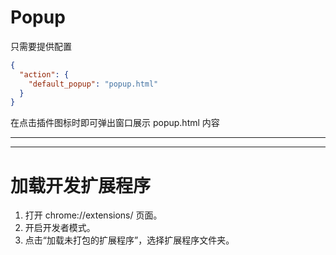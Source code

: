 # Popup

只需要提供配置

```json
{
  "action": {
    "default_popup": "popup.html"
  }
}
```

在点击插件图标时即可弹出窗口展示 popup.html 内容

---
---

# 加载开发扩展程序

1. 打开 chrome://extensions/ 页面。
2. 开启开发者模式。
3. 点击“加载未打包的扩展程序”，选择扩展程序文件夹。
